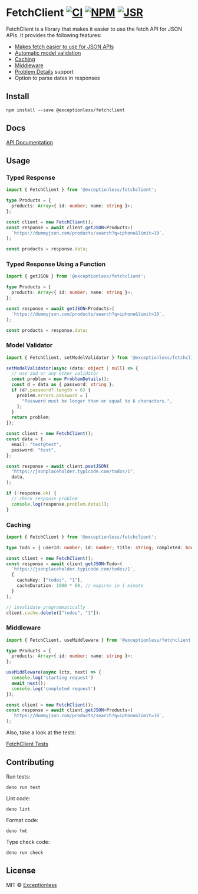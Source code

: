 <!-- deno-fmt-ignore-file -->
# FetchClient [![CI](https://github.com/exceptionless/fetchclient/workflows/CI/badge.svg)](https://github.com/exceptionless/fetchclient/actions?query=workflow%3ACI) [![NPM](https://img.shields.io/npm/v/%40exceptionless%2Ffetchclient)](https://www.npmjs.com/package/@exceptionless/fetchclient) [![JSR](https://jsr.io/badges/@exceptionless/fetchclient)](https://jsr.io/@exceptionless/fetchclient)

FetchClient is a library that makes it easier to use the fetch API for JSON APIs. It provides the following features:

* [Makes fetch easier to use for JSON APIs](#typed-response)
* [Automatic model validation](#model-validator)
* [Caching](#caching)
* [Middleware](#middleware)
* [Problem Details](https://www.rfc-editor.org/rfc/rfc9457.html) support
* Option to parse dates in responses

## Install

```shell
npm install --save @exceptionless/fetchclient
```

## Docs

[API Documentation](https://jsr.io/@exceptionless/fetchclient/doc)

## Usage

### Typed Response

```ts
import { FetchClient } from '@exceptionless/fetchclient';

type Products = {
  products: Array<{ id: number; name: string }>;
};

const client = new FetchClient();
const response = await client.getJSON<Products>(
  `https://dummyjson.com/products/search?q=iphone&limit=10`,
);

const products = response.data;
```

### Typed Response Using a Function

```ts
import { getJSON } from '@exceptionless/fetchclient';

type Products = {
  products: Array<{ id: number; name: string }>;
};

const response = await getJSON<Products>(
  `https://dummyjson.com/products/search?q=iphone&limit=10`,
);

const products = response.data;
```

### Model Validator

```ts
import { FetchClient, setModelValidator } from '@exceptionless/fetchclient';

setModelValidator(async (data: object | null) => {
  // use zod or any other validator
  const problem = new ProblemDetails();
  const d = data as { password: string };
  if (d?.password?.length < 6) {
    problem.errors.password = [
      "Password must be longer than or equal to 6 characters.",
    ];
  }
  return problem;
});

const client = new FetchClient();
const data = {
  email: "test@test",
  password: "test",
};

const response = await client.postJSON(
  "https://jsonplaceholder.typicode.com/todos/1",
  data,
);

if (!response.ok) {
  // check response problem
  console.log(response.problem.detail);
}
```

### Caching

```ts
import { FetchClient } from '@exceptionless/fetchclient';

type Todo = { userId: number; id: number; title: string; completed: boolean };

const client = new FetchClient();
const response = await client.getJSON<Todo>(
  `https://jsonplaceholder.typicode.com/todos/1`,
  {
    cacheKey: ["todos", "1"],
    cacheDuration: 1000 * 60, // expires in 1 minute
  }
);

// invalidate programmatically
client.cache.delete(["todos", "1"]);
```

### Middleware

```ts
import { FetchClient, useMiddleware } from '@exceptionless/fetchclient';

type Products = {
  products: Array<{ id: number; name: string }>;
};

useMiddleware(async (ctx, next) => {
  console.log('starting request')
  await next();
  console.log('completed request')
});

const client = new FetchClient();
const response = await client.getJSON<Products>(
  `https://dummyjson.com/products/search?q=iphone&limit=10`,
);
```

Also, take a look at the tests:

[FetchClient Tests](src/FetchClient.test.ts)

## Contributing

Run tests:

```shell
deno run test
```

Lint code:

```shell
deno lint
```

Format code:

```shell
deno fmt
```

Type check code:

```shell
deno run check
```

## License

MIT © [Exceptionless](https://exceptionless.com)
